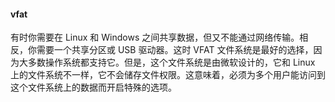 #### vfat

有时你需要在 Linux 和 Windows 之间共享数据，但又不能通过网络传输。相反，你需要一个共享分区或 USB 驱动器。这时 VFAT 文件系统是最好的选择，因为大多数操作系统都支持它。但是，这个文件系统是由微软设计的，它和 Linux 上的文件系统不一样，它不会储存文件权限。这意味着，必须为多个用户能访问到这个文件系统上的数据而开启特殊的选项。
